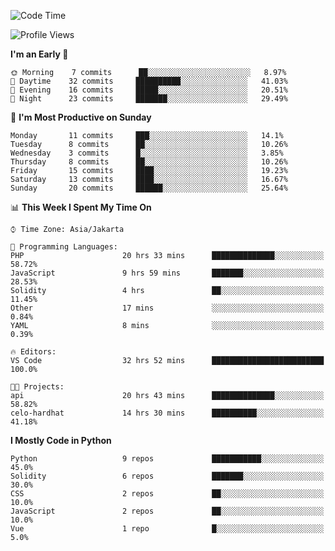 <!--START_SECTION:waka-->
![Code Time](http://img.shields.io/badge/Code%20Time-1%2C127%20hrs%204%20mins-blue)

![Profile Views](http://img.shields.io/badge/Profile%20Views-0-blue)

**I'm an Early 🐤** 

```text
🌞 Morning    7 commits      ██░░░░░░░░░░░░░░░░░░░░░░░   8.97% 
🌆 Daytime    32 commits     ██████████░░░░░░░░░░░░░░░   41.03% 
🌃 Evening    16 commits     █████░░░░░░░░░░░░░░░░░░░░   20.51% 
🌙 Night      23 commits     ███████░░░░░░░░░░░░░░░░░░   29.49%

```
📅 **I'm Most Productive on Sunday** 

```text
Monday       11 commits     ███░░░░░░░░░░░░░░░░░░░░░░   14.1% 
Tuesday      8 commits      ██░░░░░░░░░░░░░░░░░░░░░░░   10.26% 
Wednesday    3 commits      █░░░░░░░░░░░░░░░░░░░░░░░░   3.85% 
Thursday     8 commits      ██░░░░░░░░░░░░░░░░░░░░░░░   10.26% 
Friday       15 commits     ████░░░░░░░░░░░░░░░░░░░░░   19.23% 
Saturday     13 commits     ████░░░░░░░░░░░░░░░░░░░░░   16.67% 
Sunday       20 commits     ██████░░░░░░░░░░░░░░░░░░░   25.64%

```


📊 **This Week I Spent My Time On** 

```text
⌚︎ Time Zone: Asia/Jakarta

💬 Programming Languages: 
PHP                      20 hrs 33 mins      ██████████████░░░░░░░░░░░   58.72% 
JavaScript               9 hrs 59 mins       ███████░░░░░░░░░░░░░░░░░░   28.53% 
Solidity                 4 hrs               ██░░░░░░░░░░░░░░░░░░░░░░░   11.45% 
Other                    17 mins             ░░░░░░░░░░░░░░░░░░░░░░░░░   0.84% 
YAML                     8 mins              ░░░░░░░░░░░░░░░░░░░░░░░░░   0.39%

🔥 Editors: 
VS Code                  32 hrs 52 mins      █████████████████████████   100.0%

🐱‍💻 Projects: 
api                      20 hrs 43 mins      ██████████████░░░░░░░░░░░   58.82% 
celo-hardhat             14 hrs 30 mins      ██████████░░░░░░░░░░░░░░░   41.18%

```

**I Mostly Code in Python** 

```text
Python                   9 repos             ███████████░░░░░░░░░░░░░░   45.0% 
Solidity                 6 repos             ███████░░░░░░░░░░░░░░░░░░   30.0% 
CSS                      2 repos             ██░░░░░░░░░░░░░░░░░░░░░░░   10.0% 
JavaScript               2 repos             ██░░░░░░░░░░░░░░░░░░░░░░░   10.0% 
Vue                      1 repo              █░░░░░░░░░░░░░░░░░░░░░░░░   5.0%

```



<!--END_SECTION:waka-->
